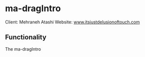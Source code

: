 # ma-dragIntro
Client: Mehraneh Atashi
Website: www.itsjustdelusionoftouch.com

## Functionality
The ma-dragIntro